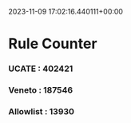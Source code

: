 2023-11-09 17:02:16.440111+00:00
# Rule Counter 
 ### UCATE : 402421

 ### Veneto : 187546

 ### Allowlist : 13930
